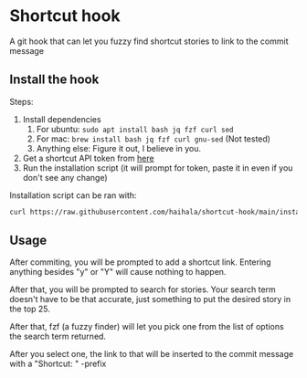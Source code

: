 # Shortcut hook

A git hook that can let you fuzzy find shortcut stories to link to the commit message

## Install the hook

Steps:

1. Install dependencies
    1. For ubuntu: `sudo apt install bash jq fzf curl sed`
    2. For mac: `brew install bash jq fzf curl gnu-sed` (Not tested)
    3. Anything else: Figure it out, I believe in you.
2. Get a shortcut API token from [here](https://app.shortcut.com/settings/account/api-tokens)
3. Run the installation script (it will prompt for token, paste it in even if you don't see any change)


Installation script can be ran with:
```bash
curl https://raw.githubusercontent.com/haihala/shortcut-hook/main/install.sh | bash
```

## Usage

After commiting, you will be prompted to add a shortcut link. Entering anything
besides "y" or "Y" will cause nothing to happen.

After that, you will be prompted to search for stories. Your search term
doesn't have to be that accurate, just something to put the desired story in
the top 25.

After that, fzf (a fuzzy finder) will let you pick one from the list of options
the search term returned.

After you select one, the link to that will be inserted to the commit message
with a "Shortcut: " -prefix

